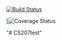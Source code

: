 [![Build Status](https://travis-ci.org/matthieumeeus/CS207test)](https://travis-ci.org/matthieumeeus/CS207test)

[![Coverage Status](https://codecov.io/gh/matthieumeeus/CS207test/branch/master)

"# CS207test" 
